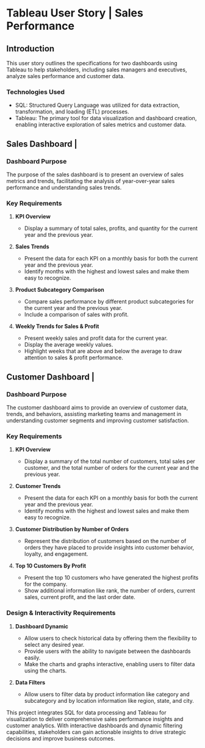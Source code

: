 # Tableau User Story | Sales Performance

## Introduction
This user story outlines the specifications for two dashboards using Tableau to help stakeholders, including sales managers and executives, analyze sales performance and customer data.

### Technologies Used
- SQL: Structured Query Language was utilized for data extraction, transformation, and loading (ETL) processes.
- Tableau: The primary tool for data visualization and dashboard creation, enabling interactive exploration of sales metrics and customer data.

## Sales Dashboard | 

### Dashboard Purpose
The purpose of the sales dashboard is to present an overview of sales metrics and trends, facilitating the analysis of year-over-year sales performance and understanding sales trends.

### Key Requirements

1. **KPI Overview**
   - Display a summary of total sales, profits, and quantity for the current year and the previous year.

2. **Sales Trends**
   - Present the data for each KPI on a monthly basis for both the current year and the previous year.
   - Identify months with the highest and lowest sales and make them easy to recognize.

3. **Product Subcategory Comparison**
   - Compare sales performance by different product subcategories for the current year and the previous year.
   - Include a comparison of sales with profit.

4. **Weekly Trends for Sales & Profit**
   - Present weekly sales and profit data for the current year.
   - Display the average weekly values.
   - Highlight weeks that are above and below the average to draw attention to sales & profit performance.

## Customer Dashboard | 

### Dashboard Purpose
The customer dashboard aims to provide an overview of customer data, trends, and behaviors, assisting marketing teams and management in understanding customer segments and improving customer satisfaction.

### Key Requirements

1. **KPI Overview**
   - Display a summary of the total number of customers, total sales per customer, and the total number of orders for the current year and the previous year.

2. **Customer Trends**
   - Present the data for each KPI on a monthly basis for both the current year and the previous year.
   - Identify months with the highest and lowest sales and make them easy to recognize.

3. **Customer Distribution by Number of Orders**
   - Represent the distribution of customers based on the number of orders they have placed to provide insights into customer behavior, loyalty, and engagement.

4. **Top 10 Customers By Profit**
   - Present the top 10 customers who have generated the highest profits for the company.
   - Show additional information like rank, the number of orders, current sales, current profit, and the last order date.

### Design & Interactivity Requirements

1. **Dashboard Dynamic**
   - Allow users to check historical data by offering them the flexibility to select any desired year.
   - Provide users with the ability to navigate between the dashboards easily.
   - Make the charts and graphs interactive, enabling users to filter data using the charts.

2. **Data Filters**
   - Allow users to filter data by product information like category and subcategory and by location information like region, state, and city.

This project integrates SQL for data processing and Tableau for visualization to deliver comprehensive sales performance insights and customer analytics. With interactive dashboards and dynamic filtering capabilities, stakeholders can gain actionable insights to drive strategic decisions and improve business outcomes.
